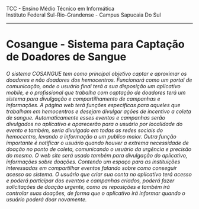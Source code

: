 
TCC - Ensino Médio Técnico em Informática </br>
Instituto Federal Sul-Rio-Grandense - Campus Sapucaia Do Sul
*******************************************************************************************
# Cosangue - Sistema para Captação de Doadores de Sangue
  
  <h6 color="#ccc">O sistema COSANGUE tem como principal objetivo captar e aproximar os doadores e não doadores dos hemocentros. Funcionará como um portal de comunicação, onde o usuário final terá a sua disposição um aplicativo mobile, e o profissional que trabalha com captação de doadores terá um sistema para divulgação e compartilhamento de campanhas e informações. 
  A página web terá funções específicas para aqueles que trabalham em hemocentros e desejam divulgar ações de incentivo a coleta de sangue. Automaticamente esses eventos e campanhas serão divulgados no aplicativo e aparecerão para o usuário por localidade do evento e também, seria divulgado em todas as redes sociais do hemocentro, levando a informação a um publico maior. Outra função importante é notificar o usuário quando houver a extrema necessidade de doação no ponto de coleta, comunicando o usuário da urgência e precisão do mesmo. 
  O web site será usado também para divulgação do aplicativo, informações sobre doações. Contendo um espaço para as instituições interessadas em compartilhar eventos falando sobre como conseguir acesso ao sistema. 
O usuário que criar sua conta no aplicativo terá acesso e poderá participar dos eventos e campanhas criados, poderá fazer solicitações de doação urgente, como as reposições e também irá controlar suas doações, de forma que o aplicativo irá informar quando o usuário poderá doar novamente.</h6>

